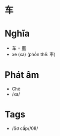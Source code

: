 # 车

# Nghĩa
* 车 = [車](車.md)
* xe (xa) (phồn thể: 車)

# Phát âm
* Chē
*  /xa/

# Tags
* /Sơ cấp//08/

<script>window.HANZI_FIELD='车';</script>
